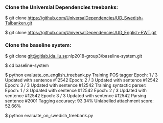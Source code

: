 ### Clone the Universial Dependencies treebanks:
$ git clone https://github.com/UniversalDependencies/UD_Swedish-Talbanken.git

$ git clone https://github.com/UniversalDependencies/UD_English-EWT.git

### Clone the baseline system:
$ git clone git@gitlab.ida.liu.se:nlp2018-group3/baseline-system.git

$ cd baseline-system

 $ python evaluate_on_english_treebank.py
 Training POS tagger
 Epoch: 1 / 3
 Updated with sentence #12542
 Epoch: 2 / 3
 Updated with sentence #12542
 Epoch: 3 / 3
 Updated with sentence #12542
 Training syntactic parser:
 Epoch: 1 / 3
 Updated with sentence #12542
 Epoch: 2 / 3
 Updated with sentence #12542
 Epoch: 3 / 3
 Updated with sentence #12542
 Parsing sentence #2001
 Tagging accuracy: 93.34%
 Unlabelled attachment score: 52.66%


$ python evaluate_on_swedish_treebank.py